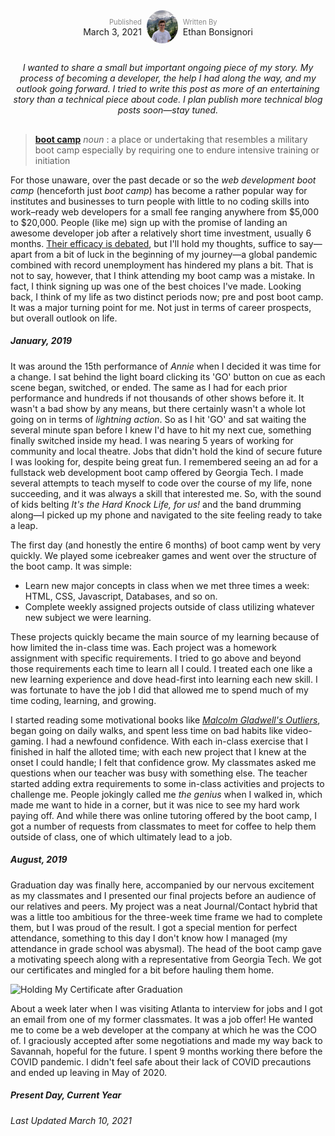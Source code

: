 <div style='display: flex; justify-content: center; align-items: center;'>
  <div style='padding-right: 8px; text-align: right;'>
    <span style='font-size: 0.8em; opacity: 0.5;'>Published</span>
    <br />
    March 3, 2021
  </div>
    <img alt='Profile Pic' src='https://github.com/EthanBonsignori/portfolio/blob/master/src/assets/images/profile_pic.jpg?raw=true' height='auto' width='50' style='border-radius: 50%;' />
  <div style='padding-left: 8px'>
    <span style='font-size: 0.8em; opacity: 0.5;'>Written By</span>
    <br />
    Ethan Bonsignori
  </div>
</div>

<div style='text-align: center; font-style: italic; margin: 30px 0;'>
I wanted to share a small but important ongoing piece of my story. My process of becoming a developer, the help I had along the way, and my outlook going forward. I tried to write this post as more of an entertaining story than a technical piece about code. I plan publish more technical blog posts soon—stay tuned.
</div>

> **[boot camp](https://www.merriam-webster.com/dictionary/boot%20camp)** *noun* : a place or undertaking that resembles a military boot camp especially by requiring one to endure intensive training or initiation

For those unaware, over the past decade or so the *web development boot camp* (henceforth just *boot camp*) has become a rather popular way for institutes and businesses to turn people with little to no coding skills into work–ready web developers for a small fee ranging anywhere from $5,000 to $20,000. People (like me) sign up with the promise of landing an awesome developer job after a relatively short time investment, usually 6 months. [Their efficacy is debated](https://www.forbes.com/sites/aswinpranam/2020/02/22/the-case-against-ai-ux-and-coding-bootcamps/), but I'll hold my thoughts, suffice to say—apart from a bit of luck in the beginning of my journey—a global pandemic combined with record unemployment has hindered my plans a bit. That is not to say, however, that I think attending my boot camp was a mistake. In fact, I think signing up was one of the best choices I've made. Looking back, I think of my life as two distinct periods now; pre and post boot camp. It was a major turning point for me. Not just in terms of career prospects, but overall outlook on life.

##### January, 2019
It was around the 15th performance of *Annie* when I decided it was time for a change. I sat behind the light board clicking its 'GO' button on cue as each scene began, switched, or ended. The same as I had for each prior performance and hundreds if not thousands of other shows before it. It wasn't a bad show by any means, but there certainly wasn't a whole lot going on in terms of *lightning action*. So as I hit 'GO' and sat waiting the several minute span before I knew I'd have to hit my next cue, something finally switched inside my head. I was nearing 5 years of working for community and local theatre. Jobs that didn't hold the kind of secure future I was looking for, despite being great fun. I remembered seeing an ad for a fullstack web development boot camp offered by Georgia Tech. I made several attempts to teach myself to code over the course of my life, none succeeding, and it was always a skill that interested me. So, with the sound of kids belting *It's the Hard Knock Life, for us!* and the band drumming along—I picked up my phone and navigated to the site feeling ready to take a leap.

The first day (and honestly the entire 6 months) of boot camp went by very quickly. We played some icebreaker games and went over the structure of the boot camp. It was simple:
* Learn new major concepts in class when we met three times a week: HTML, CSS, Javascript, Databases, and so on.
* Complete weekly assigned projects outside of class utilizing whatever new subject we were learning.

These projects quickly became the main source of my learning because of how limited the in-class time was. Each project was a homework assignment with specific requirements. I tried to go above and beyond those requirements each time to learn all I could. I treated each one like a new learning experience and dove head-first into learning each new skill. I was fortunate to have the job I did that allowed me to spend much of my time coding, learning, and growing.

I started reading some motivational books like *[Malcolm Gladwell's Outliers](https://en.wikipedia.org/wiki/Outliers_(book))*, began going on daily walks, and spent less time on bad habits like video-gaming. I had a newfound confidence. With each in-class exercise that I finished in half the alloted time; with each new project that I knew at the onset I could handle; I felt that confidence grow. My classmates asked me questions when our teacher was busy with something else. The teacher started adding extra requirements to some in-class activities and projects to challenge me. People jokingly called me *the genius* when I walked in, which made me want to hide in a corner, but it was nice to see my hard work paying off. And while there was online tutoring offered by the boot camp, I got a number of requests from classmates to meet for coffee to help them outside of class, one of which ultimately lead to a job.

##### August, 2019
Graduation day was finally here, accompanied by our nervous excitement as my classmates and I presented our final projects before an audience of our relatives and peers. My project was a neat Journal/Contact hybrid that was a little too ambitious for the three-week time frame we had to complete them, but I was proud of the result. I got a special mention for perfect attendance, something to this day I don't know how I managed (my attendance in grade school was abysmal). The head of the boot camp gave a motivating speech along with a representative from Georgia Tech. We got our certificates and mingled for a bit before hauling them home.
<div class='blog-image'>
<img width='50%' src='https://i.imgur.com/Sepaguv.jpg?1' alt='Holding My Certificate after Graduation'/>
</div>

About a week later when I was visiting Atlanta to interview for jobs and I got an email from one of my former classmates. It was a job offer! He wanted me to come be a web developer at the company at which he was the COO of. I graciously accepted after some negotiations and made my way back to Savannah, hopeful for the future. I spent 9 months working there before the COVID pandemic. I didn't feel safe about their lack of COVID precautions and ended up leaving in May of 2020.

##### Present Day, Current Year


*Last Updated March 10, 2021*

